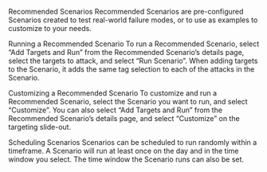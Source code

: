 Recommended Scenarios
Recommended Scenarios are pre-configured Scenarios created to test real-world failure modes, or to use as examples to customize to your needs.

Running a Recommended Scenario
To run a Recommended Scenario, select “Add Targets and Run” from the Recommended Scenario’s details page, select the targets to attack, and select “Run Scenario”.
When adding targets to the Scenario, it adds the same tag selection to each of the attacks in the Scenario.

Customizing a Recommended Scenario
To customize and run a Recommended Scenario, select the Scenario you want to run, and select “Customize”.
You can also select “Add Targets and Run” from the Recommended Scenario’s details page, and select “Customize” on the targeting slide-out.

Scheduling Scenarios
Scenarios can be scheduled to run randomly within a timeframe.
A Scenario will run at least once on the day and in the time window you select. The time window the Scenario runs can also be set.